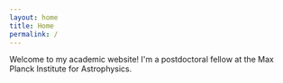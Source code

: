 ```yaml
---
layout: home
title: Home
permalink: /
---
```


Welcome to my academic website! I'm a postdoctoral fellow at the Max Planck Institute for Astrophysics.
